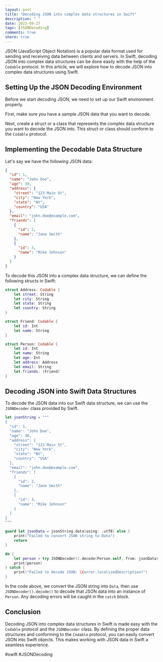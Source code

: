 ```yaml
---
layout: post
title: "Decoding JSON into complex data structures in Swift"
description: " "
date: 2023-09-27
tags: [JSONDecoding]
comments: true
share: true
---
```


JSON (JavaScript Object Notation) is a popular data format used for sending and receiving data between clients and servers. In Swift, decoding JSON into complex data structures can be done easily with the help of the `Codable` protocol. In this article, we will explore how to decode JSON into complex data structures using Swift.

## Setting Up the JSON Decoding Environment

Before we start decoding JSON, we need to set up our Swift environment properly. 

First, make sure you have a sample JSON data that you want to decode. 

Next, create a struct or a class that represents the complex data structure you want to decode the JSON into. This struct or class should conform to the `Codable` protocol. 

## Implementing the Decodable Data Structure

Let's say we have the following JSON data:

```json
{
  "id": 1,
  "name": "John Doe",
  "age": 30,
  "address": {
    "street": "123 Main St",
    "city": "New York",
    "state": "NY",
    "country": "USA"
  },
  "email": "john.doe@example.com",
  "friends": [
    {
      "id": 2,
      "name": "Jane Smith"
    },
    {
      "id": 3,
      "name": "Mike Johnson"
    }
  ]
}
```

To decode this JSON into a complex data structure, we can define the following structs in Swift:

```swift
struct Address: Codable {
    let street: String
    let city: String
    let state: String
    let country: String
}

struct Friend: Codable {
    let id: Int
    let name: String
}

struct Person: Codable {
    let id: Int
    let name: String
    let age: Int
    let address: Address
    let email: String
    let friends: [Friend]
}
```

## Decoding JSON into Swift Data Structures

To decode the JSON data into our Swift data structure, we can use the `JSONDecoder` class provided by Swift.

```swift
let jsonString = """
{
  "id": 1,
  "name": "John Doe",
  "age": 30,
  "address": {
    "street": "123 Main St",
    "city": "New York",
    "state": "NY",
    "country": "USA"
  },
  "email": "john.doe@example.com",
  "friends": [
    {
      "id": 2,
      "name": "Jane Smith"
    },
    {
      "id": 3,
      "name": "Mike Johnson"
    }
  ]
}
"""

guard let jsonData = jsonString.data(using: .utf8) else {
    print("Failed to convert JSON string to Data")
    return
}

do {
    let person = try JSONDecoder().decode(Person.self, from: jsonData)
    print(person)
} catch {
    print("Failed to decode JSON: \(error.localizedDescription)")
}
```

In the code above, we convert the JSON string into `Data`, then use `JSONDecoder().decode()` to decode that JSON data into an instance of `Person`. Any decoding errors will be caught in the `catch` block.

## Conclusion

Decoding JSON into complex data structures in Swift is made easy with the `Codable` protocol and the `JSONDecoder` class. By defining the proper data structures and conforming to the `Codable` protocol, you can easily convert JSON into Swift objects. This makes working with JSON data in Swift a seamless experience.

#swift #JSONDecoding